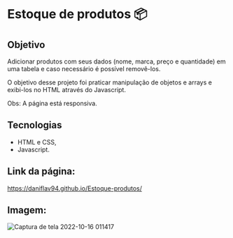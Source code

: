 # Estoque de produtos 📦

## Objetivo

Adicionar produtos com seus dados (nome, marca, preço e quantidade) em uma tabela e caso necessário é possível removê-los. 

O objetivo desse projeto foi praticar manipulação de objetos e arrays e exibi-los no HTML através do Javascript.

Obs: A página está responsiva.

## Tecnologias

- HTML e CSS,
- Javascript.

## Link da página:
https://daniflav94.github.io/Estoque-produtos/


## Imagem:

![Captura de tela 2022-10-16 011417](https://user-images.githubusercontent.com/99519903/196017734-951685a9-c6ad-481f-9648-32099377c572.jpg)

